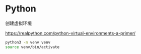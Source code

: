 # Python

创建虚拟环境

https://realpython.com/python-virtual-environments-a-primer/

```bash
python3 -m venv venv
source venv/bin/activate
```
